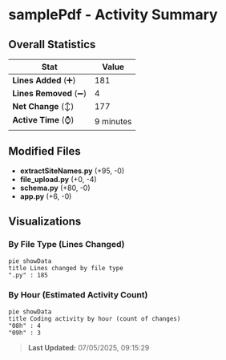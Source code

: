 # samplePdf - Activity Summary 

## Overall Statistics

| Stat                   | Value                                                             |
| ---------------------- | ----------------------------------------------------------------- |
| **Lines Added** (➕)   | 181                                          |
| **Lines Removed** (➖) | 4                                        |
| **Net Change** (↕)    | 177                |
| **Active Time** (⌚)   | 9 minutes |


## Modified Files
- **extractSiteNames.py** (+95, -0)
- **file_upload.py** (+0, -4)
- **schema.py** (+80, -0)
- **app.py** (+6, -0)

## Visualizations

### By File Type (Lines Changed)

```mermaid
pie showData
title Lines changed by file type
".py" : 185
```

### By Hour (Estimated Activity Count)

```mermaid
pie showData
title Coding activity by hour (count of changes)
"08h" : 4
"09h" : 3
```


> **Last Updated:** 07/05/2025, 09:15:29